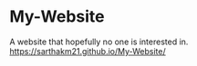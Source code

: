 # My-Website
A website that hopefully no one is interested in.
https://sarthakm21.github.io/My-Website/
